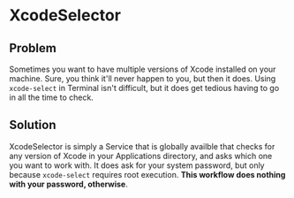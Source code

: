 # XcodeSelector

## Problem

Sometimes you want to have multiple versions of Xcode installed on your machine. Sure, you think it'll never happen to you, but then it does. Using `xcode-select` in Terminal isn't difficult, but it does get tedious having to go in all the time to check. 

## Solution

XcodeSelector is simply a Service that is globally availble that checks for any version of Xcode in your Applications directory, and asks which one you want to work with. It does ask for your system password, but only because `xcode-select` requires root execution. **This workflow does nothing with your password, otherwise**. 
